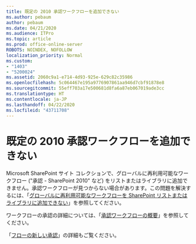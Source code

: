 ```yaml
---
title: 既定の 2010 承認ワークフローを追加できない
ms.author: pebaum
author: pebaum
ms.date: 04/21/2020
ms.audience: ITPro
ms.topic: article
ms.prod: office-online-server
ROBOTS: NOINDEX, NOFOLLOW
localization_priority: Normal
ms.custom:
- "1403"
- "5200024"
ms.assetid: 2060c9a1-e714-4d93-925e-629c82c35986
ms.openlocfilehash: 5c064467e195a9776907861aa946d7cbf91878e8
ms.sourcegitcommit: 55eff703a17e500681d8fa6a87eb067019ade3cc
ms.translationtype: HT
ms.contentlocale: ja-JP
ms.lasthandoff: 04/22/2020
ms.locfileid: "43711708"
---
```

# <a name="cant-add-default-2010-approval-workflow"></a>既定の 2010 承認ワークフローを追加できない

Microsoft SharePoint サイト コレクションで、グローバルに再利用可能なワークフロー ("承認 - SharePoint 2010" など) をリストまたはライブラリに追加できません。承認ワークフローが見つからない場合があります。この問題を解決するには、「[グローバルに再利用可能なワークフローを SharePoint リストまたはライブラリに追加できない](https://support.microsoft.com/help/4467263/sharepoint-designer-2013-shows-empty-wfpub-library)」を参照してください。

ワークフローの承認の詳細については、「[承認ワークフローの概要](https://support.office.com/article/All-about-Approval-workflows-078C5A89-821F-44A9-9530-40BB34F9F742)」を参照してください。 
 
「[フローの新しい承認](https://flow.microsoft.com/blog/introducing-modern-approvals)」の詳細もご覧ください。 
  